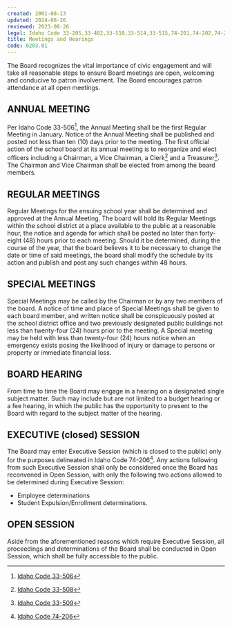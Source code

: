 ```yaml
---
created: 2001-08-13
updated: 2024-08-26
reviewed: 2023-08-26
legal: Idaho Code 33-205,33-402,33-510,33-514,33-515,74-201,74-202,74-203,74-204
title: Meetings and Hearings
code: 0203.01
---
```


The Board recognizes the vital importance of civic engagement and will take all reasonable steps to ensure Board meetings are open, welcoming and conducive to patron involvement. The Board encourages patron attendance at all open meetings.

## ANNUAL MEETING
Per Idaho Code 33-506[^ic-33-506], the Annual Meeting shall be the first Regular Meeting in January. Notice of the Annual Meeting shall be published and posted not less than ten (10) days prior to the meeting. The first official action of the school board at its annual meeting is to reorganize and elect officers including a Chairman, a Vice Chairman, a Clerk[^ic-33-508] and a Treasurer[^ic-33-509]. The Chairman and Vice Chairman shall be elected from among the board members.

## REGULAR MEETINGS
Regular Meetings for the ensuing school year shall be determined and approved at the Annual Meeting. The board will hold its Regular Meetings within the school district at a place available to the public at a reasonable hour, the notice and agenda for which shall be posted no later than forty-eight (48) hours prior to each meeting. Should it be determined, during the course of the year, that the board believes it to be necessary to change the date or time of said meetings, the board shall modify the schedule by its action and publish and post any such changes within 48 hours.

## SPECIAL MEETINGS
Special Meetings may be called by the Chairman or by any two members of the board. A notice of time and place of Special Meetings shall be given to each board member, and written notice shall be conspicuously posted at the school district office and two previously designated public buildings not less than twenty-four (24) hours prior to the meeting. A Special meeting may be held with less than twenty-four (24) hours notice when an emergency exists posing the likelihood of injury or damage to persons or property or immediate financial loss.

## BOARD HEARING
From time to time the Board may engage in a hearing on a designated single subject matter. Such may include but are not limited to a budget hearing or a fee hearing, in which the public has the opportunity to present to the Board with regard to the subject matter of the hearing.

## EXECUTIVE (closed) SESSION
The Board may enter Executive Session (which is closed to the public) only for the purposes delineated in Idaho Code 74-206[^ic-74-206]. Any actions following from such Executive Session shall only be considered once the Board has reconvened in Open Session, with only the following two actions allowed to be determined during Executive Session:

- Employee determinations
- Student Expulsion/Enrollment determinations.

## OPEN SESSION
Aside from the aforementioned reasons which require Executive Session, all proceedings and determinations of the Board shall be conducted in Open Session, which shall be fully accessible to the public.

[^ic-33-506]: [Idaho Code 33-506](https://legislature.idaho.gov/statutesrules/idstat/title33/t33ch5/sect33-506/)
[^ic-33-508]: [Idaho Code 33-508](https://legislature.idaho.gov/statutesrules/idstat/title33/t33ch5/sect33-508/)
[^ic-33-509]: [Idaho Code 33-509](https://legislature.idaho.gov/statutesrules/idstat/title33/t33ch5/sect33-509/)
[^ic-74-206]: [Idaho Code 74-206](https://legislature.idaho.gov/statutesrules/idstat/title74/t74ch2/sect74-206/)
